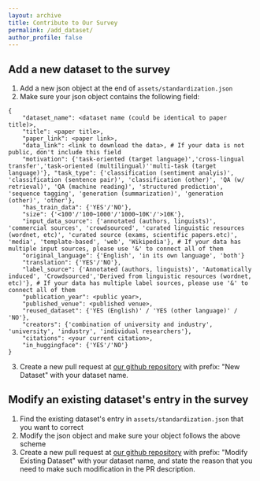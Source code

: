 ```yaml
---
layout: archive
title: Contribute to Our Survey
permalink: /add_dataset/
author_profile: false
---
```


## Add a new dataset to the survey
1. Add a new json object at the end of `assets/standardization.json`
2. Make sure your json object contains the following field:
```
{
    "dataset_name": <dataset name (could be identical to paper title)>, 
    "title": <paper title>, 
    "paper_link": <paper link>, 
    "data_link": <link to download the data>, # If your data is not public, don't include this field
    "motivation": {'task-oriented (target language)','cross-lingual transfer','task-oriented (multilingual)''multi-task (target language)'}, "task_type": {'classification (sentiment analyis)', 'classification (sentence pair)', 'classification (other)', 'QA (w/ retrieval)', 'QA (machine reading)', 'structured prediction', 'sequence tagging', 'generation (summarization)', 'generation (other)', 'other'}, 
    "has_train_data": {'YES'/'NO'}, 
    "size": {'<100'/'100~1000'/'1000~10K'/'>10K'}, 
    "input_data_source": {'annotated (authors, linguists)', 'commercial sources', 'crowdsourced', 'curated linguistic resources (wordnet, etc)', 'curated source (exams, scientific papers.etc)', 'media', 'template-based', 'web', 'Wikipedia'}, # If your data has multiple input sources, please use '&' to connect all of them
    "original_language": {'English', 'in its own language', 'both'}
    "translation": {'YES'/'NO'}, 
    "label_source": {'Annotated (authors, linguists)', 'Automatically induced', 'Crowdsourced','Derived from linguistic resources (wordnet, etc)'}, # If your data has multiple label sources, please use '&' to connect all of them
    "publication_year": <public year>, 
    "published_venue": <published venue>, 
    "reused_dataset": {'YES (English)' / 'YES (other language)' / 'NO'}, 
    "creators": {'combination of university and industry', 'university', 'industry', 'individual researchers'}, 
    "citations": <your current citation>, 
    "in_huggingface": {'YES'/'NO'}
}
```
3. Create a new pull request at [our github repository](https://github.com/multilingual-dataset-survey/multilingual-dataset-survey.github.io) with prefix: "New Dataset" with your dataset name. 

## Modify an existing dataset's entry in the survey
1. Find the existing dataset's entry in `assets/standardization.json` that you want to correct
2. Modify the json object and make sure your object follows the above scheme
3. Create a new pull request at [our github repository](https://github.com/multilingual-dataset-survey/multilingual-dataset-survey.github.io) with prefix: "Modify Existing Dataset" with your dataset name, and state the reason that you need to make such modification in the PR description. 
